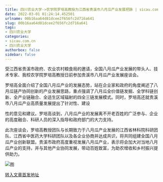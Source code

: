 ```yaml
---
title: 四川农业大学->农学院罗培高教授为江西省贵溪市八月瓜产业发展把脉 | sicau.com.cn
date: 2022-03-01 01:24:14.452501
urlname: 00b16aa64d81dcee2f656fc2d716a641
slug: 00b16aa64d81dcee2f656fc2d716a641
tags: 
- 四川农业大学
categories:
- sicau.com.cn
- 四川农业大学
authorbox: false
sidebar: false
---
```

受江西省贵溪市政府、农业农村粮食局的邀请，全国八月瓜产业发展的带头人、技术专家、我校农学院罗培高教授日前参加贵溪市八月瓜产业发展座谈会。  

罗培高全面介绍了全国八月瓜产业的发展态势，站在企业家和政府的角度阐述了八月瓜链产协同创新的产业发展思路，重点强调了八月瓜全价值链发掘、全学科链创新、全产业链融合、全适生区域辐射的四全三链发展模式。同时，罗培高还就贵溪市八月瓜产业高质量发展提出了针对性、建设
<!--more-->
性的意见和建议。罗培高谈到，八月瓜产业的发展离不开老百姓的广泛参与、企业的高度融合、科研人员的深入指导和政府部门的大力支持。

此次座谈会，罗培高教授团队与长期致力于八月瓜产业发展的江西省林科院科研团队、江西省中医药大学科研团队以及各企业协商并达成共识，将共同组建全国八月瓜产业创新联盟。贵溪市政府高度重视发展八月瓜产业，表示将会加大对当地八月瓜产业的支持，并与其他产业协同发展，带动百姓致富，为助农增收和乡村振兴提供助力。

![图](https://news.sicau.edu.cn/__local/F/93/5F/8CE6FD486A79D78B72989A6178B_7DD5333A_FC6A4.png)

[转入文章首发地址](https://news.sicau.edu.cn/info/1078/66746.htm)